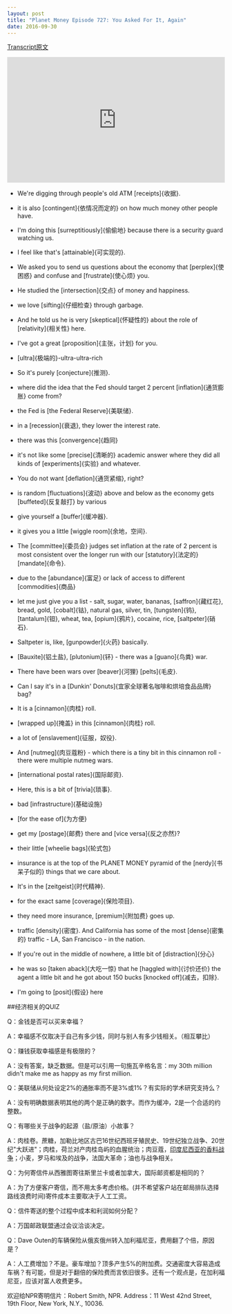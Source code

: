 ```yaml
---
layout: post
title: "Planet Money Episode 727: You Asked For It, Again"
date: 2016-09-30
---
```


[Transcript原文](http://www.npr.org/templates/transcript/transcript.php?storyId=496136504)

<iframe src="https://www.npr.org/player/embed/496136504/496163185" width="100%" height="290" frameborder="0" scrolling="no" title="NPR embedded audio player"></iframe>


- We're digging through people's old ATM [receipts]{收据}.

- it is also [contingent]{依情况而定的} on how much money other people have. 

- I'm doing this [surreptitiously]{偷偷地} because there is a security guard watching us. 

- I feel like that's [attainable]{可实现的}. 

- We asked you to send us questions about the economy that [perplex]{使困惑} and confuse and [frustrate]{使心烦} you. 

- He studied the [intersection]{交点} of money and happiness.

- we love [sifting]{仔细检查} through garbage.

- And he told us he is very [skeptical]{怀疑性的} about the role of [relativity]{相关性} here.

- I've got a great [proposition]{主张，计划} for you.
 
- [ultra]{极端的}-ultra-ultra-rich

- So it's purely [conjecture]{推测}. 
 
- where did the idea that the Fed should target 2 percent [inflation]{通货膨胀} come from? 
 
- the Fed is [the Federal Reserve]{美联储}.

- in a [recession]{衰退}, they lower the interest rate. 
 
- there was this [convergence]{趋同}
  
- it's not like some [precise]{清晰的} academic answer where they did all kinds of [experiments]{实验} and whatever.
   
- You do not want [deflation]{通货紧缩}, right? 

- is random [fluctuations]{波动} above and below as the economy gets [buffeted]{反复敲打} by various 

- give yourself a [buffer]{缓冲器}.

- it gives you a little [wiggle room]{余地，空间}. 

- The [committee]{委员会} judges set inflation at the rate of 2 percent is most consistent over the longer run with our [statutory]{法定的} [mandate]{命令}.

- due to the [abundance]{富足} or lack of access to different [commodities]{商品} 
 
- let me just give you a list - salt, sugar, water, bananas, [saffron]{藏红花}, bread, gold, [cobalt]{钴}, natural gas, silver, tin, [tungsten]{钨}, [tantalum]{钽}, wheat, tea, [opium]{鸦片}, cocaine, rice, [saltpeter]{硝石}.

- Saltpeter is, like, [gunpowder]{火药} basically.

- [Bauxite]{铝土盐}, [plutonium]{钚} - there was a [guano]{鸟粪} war. 

- There have been wars over [beaver]{河狸} [pelts]{毛皮}.

- Can I say it's in a [Dunkin' Donuts]{宜家全球著名咖啡和烘培食品品牌} bag?

- It is a [cinnamon]{肉桂} roll.

- [wrapped up]{掩盖} in this [cinnamon]{肉桂} roll. 

- a lot of [enslavement]{征服，奴役}.
  
- And [nutmeg]{肉豆蔻粉} - which there is a tiny bit in this cinnamon roll - there were multiple nutmeg wars. 
 
- [international postal rates]{国际邮资}.

- Here, this is a bit of [trivia]{琐事}. 

- bad [infrastructure]{基础设施} 
 
- [for the ease of]{为方便} 
 
- get my [postage]{邮费} there and [vice versa]{反之亦然}?

- their little [wheelie bags]{轮式包}
  
- insurance is at the top of the PLANET MONEY pyramid of the [nerdy]{书呆子似的} things that we care about.

- It's in the [zeitgeist]{时代精神}.

- for the exact same [coverage]{保险项目}.

- they need more insurance, [premium]{附加费} goes up.

- traffic [density]{密度}. And California has some of the most [dense]{密集的} traffic - LA, San Francisco - in the nation.

- If you're out in the middle of nowhere, a little bit of [distraction]{分心}
 
- he was so [taken aback]{大吃一惊} that he [haggled with]{讨价还价} the agent a little bit and he got about 150 bucks [knocked off]{减去，扣除}.

- I'm going to [posit]{假设} here


##经济相关的QUIZ

Q：金钱是否可以买来幸福？ 

A：幸福感不仅取决于自己有多少钱，同时与别人有多少钱相关。（相互攀比）

Q：赚钱获取幸福感是有极限的？

A：没有答案，缺乏数据。但是可以引用一句施瓦辛格名言：my 30th million didn't make me as happy as my first million.

Q：美联储从何处设定2%的通胀率而不是3%或1%？有实际的学术研究支持么？

A：没有明确数据表明其他的两个是正确的数字。而作为缓冲，2是一个合适的约整数。

Q：有哪些关于战争的起源（盐/原油）小故事？

A：肉桂卷。蔗糖，加勒比地区古巴16世纪西班牙殖民史、19世纪独立战争、20世纪"大跃进"；肉桂，荷兰对产肉桂岛屿的血腥统治；肉豆蔻，[印度尼西亚的香料战争](http://www.360doc.com/content/16/0527/05/19663861_562625839.shtml)；小麦，罗马和埃及的战争，法国大革命；油也与战争相关。

Q：为何寄信件从西雅图寄往斯里兰卡或者加拿大，国际邮资都是相同的？

A：为了方便客户寄信，而不用太多考虑价格。(并不希望客户站在邮局排队选择路线浪费时间)寄件成本主要取决于人工工资。

Q：信件寄送的整个过程中成本和利润如何分配？

A：万国邮政联盟通过会议洽谈决定。

Q：Dave Outen的车辆保险从俄亥俄州转入加利福尼亚，费用翻了个倍，原因是？

A：人工费增加？不是。豪车增加？顶多产生5%的附加费。交通密度大容易造成车祸？有可能，但是对于翻倍的保险费而言依旧很多。还有一个观点是，在加利福尼亚，应该对富人收费更多。

欢迎给NPR寄明信片：Robert Smith, NPR. Address：11 West 42nd Street, 19th Floor, New York, N.Y., 10036.








